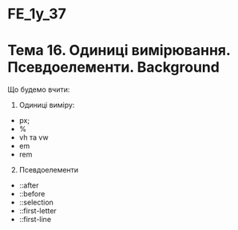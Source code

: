 # FE_1y_37

# Тема 16. Одиниці вимірювання. Псевдоелементи. Background

Що будемо вчити:

1. Одиниці виміру:

- px;
- %
- vh та vw
- em
- rem

2. Псевдоелементи

- ::after
- ::before
- ::selection
- ::first-letter
- ::first-line
